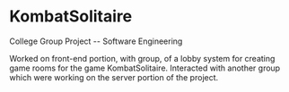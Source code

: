 # KombatSolitaire

College Group Project -- Software Engineering

Worked on front-end portion, with group, of a lobby system for creating game rooms for the game KombatSolitaire. Interacted with another group which were working on the server portion of the project.
